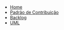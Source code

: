 * [Home](/)
* [Padrão de Contribuição](./padraoCommit.md)
* [Backlog](./backlog.md)
* [UML](./uml.md)
